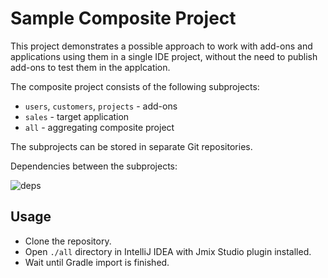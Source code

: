 # Sample Composite Project

This project demonstrates a possible approach to work with add-ons and applications using them in a single IDE project, without the need to publish add-ons to test them in the applcation.

The composite project consists of the following subprojects:

- `users`, `customers`, `projects` - add-ons
- `sales` - target application
- `all` - aggregating composite project

The subprojects can be stored in separate Git repositories.

Dependencies between the subprojects:

![deps](http://www.plantuml.com/plantuml/png/SoWkIImgAStDuOekJin9BOvLqDMrKuWkBKujAev55KikBIx9pyKKBoZAJobDBW4AmvMW6GDJWYRia9gN0hGP0000)


## Usage

- Clone the repository.
- Open `./all` directory in IntelliJ IDEA with Jmix Studio plugin installed.
- Wait until Gradle import is finished.